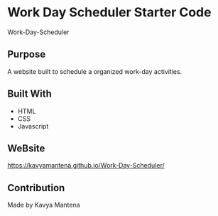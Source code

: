 # Work Day Scheduler Starter Code
Work-Day-Scheduler

## Purpose
A website built to schedule a organized work-day activities.

## Built With
* HTML
* CSS
* Javascript

## WeBsite 
https://kavyamantena.github.io/Work-Day-Scheduler/


## Contribution
Made by Kavya Mantena